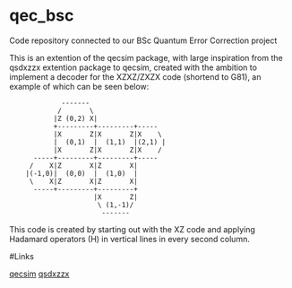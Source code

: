 # qec_bsc
Code repository connected to our BSc Quantum Error Correction project


This is an extention of the qecsim package, with large inspiration from 
the qsdxzzx extention package to qecsim, created with the ambition to 
implement a decoder for the XZXZ/ZXZX code (shortend to G81), an example 
of which can be seen below: 


                 -------
                /       \
               |Z (0,2) X|
               +---------+---------+-----
               |X       Z|X       Z|X    \
               |  (0,1)  |  (1,1)  |(2,1) |
               |X       Z|X       Z|X    /
          -----+---------+---------+-----
         /    X|Z       X|Z       X|
        |(-1,0)|  (0,0)  |  (1,0)  |
         \    X|Z       X|Z       X|
          -----+---------+---------+
                         |X       Z|
                          \ (1,-1)/
                           -------



This code is created by starting out with the XZ code and applying 
Hadamard operators (H) in vertical lines in every second column. 


#Links 

[qecsim](https://github.com/qecsim)
[qsdxzzx](https://bitbucket.org/qecsim/qsdxzzx/src/master/)

